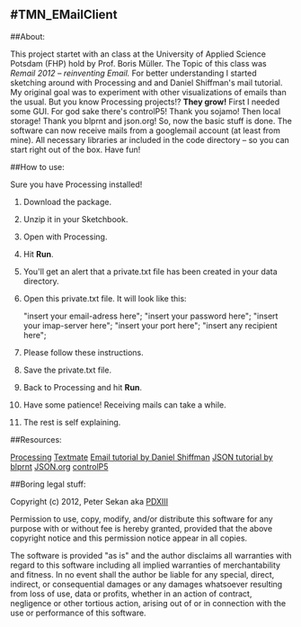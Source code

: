 #TMN_EMailClient
---

##About:

This project startet with an class at the University of Applied Science Potsdam (FHP) hold by Prof. Boris Müller. The Topic of this class was _Remail_ _2012_ _–_ _reinventing_ _Email._ For better understanding I started sketching around with Processing and and Daniel Shiffman's mail tutorial. My original goal was to experiment with other visualizations of emails than the usual. But you know Processing projects!? __They grow!__ First I needed some GUI. For god sake there's controlP5! Thank you sojamo! Then local storage! Thank you blprnt and json.org! So, now the basic stuff is done. The software can now receive mails from a googlemail account (at least from mine). All necessary libraries ar included in the code directory – so you can start right out of the box. Have fun!

##How to use:

Sure you have Processing installed!

1.	Download the package.
2.	Unzip it in your Sketchbook.
3.	Open with Processing.
4.	Hit __Run__.
5.	You'll get an alert that a private.txt file has been created in your data directory.
6.	Open this private.txt file. It will look like this:
	
	"insert your email-adress here";
	"insert your password here";
	"insert your imap-server here";
	"insert your port here";
	"insert any recipient here";
	
7.	Please follow these instructions.
8.	Save the private.txt file.
9.	Back to Processing and hit __Run__.
10.	Have some patience! Receiving mails can take a while.
11. The rest is self explaining.

##Resources:

[Processing](http://processing.org/ "Processing") 
[Textmate](http://macromates.com/ "My editor of choice. And thanx for TM2")
[Email tutorial by Daniel Shiffman](http://www.shiffman.net/2007/11/13/e-mail-processing/ "Email tutorial by Daniel Shiffman")
[JSON tutorial by blprnt](http://blog.blprnt.com/blog/blprnt/processing-json-the-new-york-times "JSON tutorial by blprnt") 
[JSON.org](http://www.json.org/java/index.html "JSON for JAVA")
[controlP5](http://www.sojamo.de/libraries/controlP5/ "nice GUI library for Processing")

##Boring legal stuff:

Copyright (c) 2012, Peter Sekan aka [PDXIII](mailto:pdxiii@the-moron.net "Mail me!")

Permission to use, copy, modify, and/or distribute this software for any purpose with or without fee is hereby granted, provided that the above copyright notice and this permission notice appear in all copies.

The software is provided "as is" and the author disclaims all warranties with regard to this software including all implied warranties of merchantability and fitness. In no event shall the author be liable for any special, direct, indirect, or consequential damages or any damages whatsoever resulting from loss of use, data or profits, whether in an action of contract, negligence or other tortious action, arising out of or in connection with the use or performance of this software.